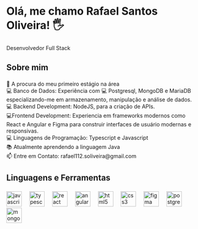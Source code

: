 <h1 align="left">Olá, me chamo Rafael Santos Oliveira! 🖐️</h1>

###

<p align="left">Desenvolvedor Full Stack</p>

###

<h2 align="left">Sobre mim</h2>

###

<p align="left">🔭 A procura do meu primeiro estágio na área<br>💻 Banco de Dados: Experiência com 💻 Postgresql, MongoDB e MariaDB especializando-me em armazenamento, manipulação e análise de dados.<br>💻 Backend Development: NodeJS, para a criação de APIs.<br>💻Frontend Development: Experiencia em frameworks modernos como React e Angular e Figma para construir interfaces de usuário modernas e responsivas.<br>💻 Linguagens de Programação: Typescript e Javascript <br>📚 Atualmente aprendendo a linguagem Java<br>📫 Entre em Contato: rafael112.soliveira@gmail.com</p>

###

<h2 align="left">Linguagens e Ferramentas</h2>

###

<div align="left">
  <img src="https://cdn.jsdelivr.net/gh/devicons/devicon/icons/javascript/javascript-original.svg" height="40" alt="javascript logo"  />
  <img width="12" />
  <img src="https://cdn.jsdelivr.net/gh/devicons/devicon/icons/typescript/typescript-original.svg" height="40" alt="typescript logo"  />
  <img width="12" />
  <img src="https://cdn.jsdelivr.net/gh/devicons/devicon/icons/react/react-original.svg" height="40" alt="react logo"  />
  <img width="12" />
  <img src="https://cdn.jsdelivr.net/gh/devicons/devicon/icons/angularjs/angularjs-original.svg" height="40" alt="angularjs logo"  />
  <img width="12" />
  <img src="https://cdn.jsdelivr.net/gh/devicons/devicon/icons/html5/html5-original.svg" height="40" alt="html5 logo"  />
  <img width="12" />
  <img src="https://cdn.jsdelivr.net/gh/devicons/devicon/icons/css3/css3-original.svg" height="40" alt="css3 logo"  />
  <img width="12" />
  <img src="https://cdn.jsdelivr.net/gh/devicons/devicon/icons/figma/figma-original.svg" height="40" alt="figma logo"  />
  <img width="12" />
  <img src="https://cdn.jsdelivr.net/gh/devicons/devicon/icons/postgresql/postgresql-original.svg" height="40" alt="postgresql logo"  />
  <img width="12" />
  <img src="https://cdn.jsdelivr.net/gh/devicons/devicon/icons/mongodb/mongodb-original.svg" height="40" alt="mongodb logo"  />
</div>

###
